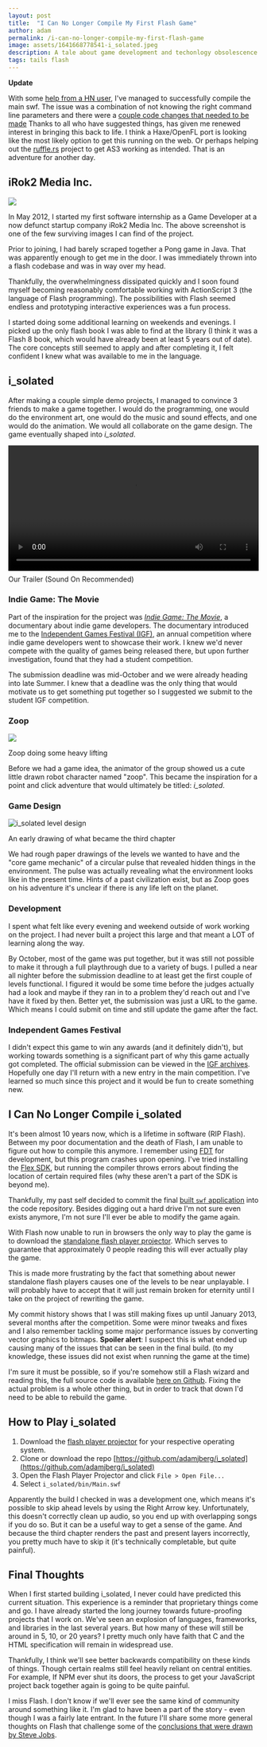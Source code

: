 ```yaml
---
layout: post
title:  "I Can No Longer Compile My First Flash Game"
author: adam
permalink: /i-can-no-longer-compile-my-first-flash-game
image: assets/1641668778541-i_solated.jpeg
description: A tale about game development and techonlogy obsolescence
tags: tails flash
---
```


**Update**

With some [help from a HN user](https://news.ycombinator.com/item?id=30583307), I've managed to successfully compile the main swf.  The issue was a combination of not knowing the right command line parameters and there were a [couple code changes that needed to be made](https://github.com/adamjberg/i_solated/issues/4)  Thanks to all who have suggested things, has given me renewed interest in bringing this back to life.  I think a Haxe/OpenFL port is looking like the most likely option to get this running on the web.  Or perhaps helping out the [ruffle.rs](https://ruffle.rs/) project to get AS3 working as intended. That is an adventure for another day.

## iRok2 Media Inc.

![](/assets/1641670725920-irok2.jpeg)

In May 2012, I started my first software internship as a Game Developer at a now defunct startup company iRok2 Media Inc. The above screenshot is one of the few surviving images I can find of the project.

Prior to joining, I had barely scraped together a Pong game in Java.  That was apparently enough to get me in the door. I was immediately thrown into a flash codebase and was in way over my head.

Thankfully, the overwhelmingness dissipated quickly and I soon found myself becoming reasonably comfortable working with ActionScript 3 (the language of Flash programming). The possibilities with Flash seemed endless and prototyping interactive experiences was a fun process.

I started doing some additional learning on weekends and evenings. I picked up the only flash book I was able to find at the library (I think it was a Flash 8 book, which would have already been at least 5 years out of date).  The core concepts still seemed to apply and after completing it, I felt confident I knew what was available to me in the language.

## i_solated

After making a couple simple demo projects, I managed to convince 3 friends to make a game together. I would do the programming, one would do the environment art, one would do the music and sound effects, and one would do the animation.  We would all collaborate on the game design.  The game eventually shaped into *i_solated*.

<video width="100%" controls style="margin-bottom: 8px">
    <source src="/assets/i_solated.mp4" type="video/mp4"></source>
</video>


<figcaption>Our Trailer (Sound On Recommended)</figcaption>

### Indie Game: The Movie

Part of the inspiration for the project was [*Indie Game: The Movie*](https://en.wikipedia.org/wiki/Indie_Game:_The_Movie#:~:text=The%20film%20is%20about%20the,on%20the%20success%20of%20Braid.), a documentary about indie game developers.  The documentary introduced me to the [Independent Games Festival (IGF)](https://igf.com/), an annual competition where indie game developers went to showcase their work. I knew we'd never compete with the quality of games being released there, but upon further investigation, found that they had a student competition. 

The submission deadline was mid-October and we were already heading into late Summer. I knew that a deadline was the only thing that would motivate us to get something put together so I suggested we submit to the student IGF competition.

### Zoop

![](/assets/1641668778541-i_solated.jpeg)
<figcaption>Zoop doing some heavy lifting</figcaption>

Before we had a game idea, the animator of the group showed us a cute little drawn robot character named "zoop".  This became the inspiration for a point and click adventure that would ultimately be titled: *i_solated*.

### Game Design

![i_solated level design](/assets/isolated_level_design.jpeg)
<figcaption>An early drawing of what became the third chapter</figcaption>

We had rough paper drawings of the levels we wanted to have and the "core game mechanic" of a circular pulse that revealed hidden things in the environment. The pulse was actually revealing what the environment looks like in the present time.  Hints of a past civilization exist, but as Zoop goes on his adventure it's unclear if there is any life left on the planet.

### Development

I spent what felt like every evening and weekend outside of work working on the project.  I had never built a project this large and that meant a LOT of learning along the way.

By October, most of the game was put together, but it was still not possible to make it through a full playthrough due to a variety of bugs.  I pulled a near all nighter before the submission deadline to at least get the first couple of levels functional.  I figured it would be some time before the judges actually had a look and maybe if they ran in to a problem they'd reach out and I've have it fixed by then.  Better yet, the submission was just a URL to the game.  Which means I could submit on time and still update the game after the fact.

### Independent Games Festival

I didn't expect this game to win any awards (and it definitely didn't), but working towards something is a significant part of why this game actually got completed.  The official submission can be viewed in the [IGF archives](https://igf.com/isolated).  Hopefully one day I'll return with a new entry in the main competition.  I've learned so much since this project and it would be fun to create something new.

## I Can No Longer Compile i_solated

It's been almost 10 years now, which is a lifetime in software (RIP Flash).  Between my poor documentation and the death of Flash, I am unable to figure out how to compile this anymore. I remember using [FDT](https://fdt.powerflasher.com/) for development, but this program crashes upon opening. I've tried installing the [Flex SDK](https://flex.apache.org/), but running the compiler throws errors about finding the location of certain required files (why these aren't a part of the SDK is beyond me).

Thankfully, my past self decided to commit the final [built `swf` application](https://github.com/adamjberg/i_solated/blob/master/bin/Main.swf) into the code repository. Besides digging out a hard drive I'm not sure even exists anymore, I'm not sure I'll ever be able to modify the game again.

With Flash now unable to run in browsers the only way to play the game is to download the [standalone flash player projector](https://www.adobe.com/support/flashplayer/debug_downloads.html).  Which serves to guarantee that approximately 0 people reading this will ever actually play the game.

This is made more frustrating by the fact that something about newer standalone flash players causes one of the levels to be near unplayable.  I will probably have to accept that it will just remain broken for eternity until I take on the project of rewriting the game.

My commit history shows that I was still making fixes up until January 2013, several months after the competition.  Some were minor tweaks and fixes and I also remember tackling some major performance issues by converting vector graphics to bitmaps.  **Spoiler alert**: I suspect this is what ended up causing many of the issues that can be seen in the final build.  (to my knowledge, these issues did not exist when running the game at the time)

I'm sure it must be possible, so if you're somehow still a Flash wizard and reading this, the full source code is available [here on Github](https://github.com/adamjberg/i_solated).  Fixing the actual problem is a whole other thing, but in order to track that down I'd need to be able to rebuild the game.

## How to Play i_solated

1. Download the [flash player projector](https://www.adobe.com/support/flashplayer/debug_downloads.html) for your respective operating system.
1. Clone or download the repo [https://github.com/adamjberg/i_solated](https://github.com/adamjberg/i_solated)
1. Open the Flash Player Projector and click `File > Open File...`
1. Select `i_solated/bin/Main.swf`

Apparently the build I checked in was a development one, which means it's possible to skip ahead levels by using the Right Arrow key.  Unfortunately, this doesn't correctly clean up audio, so you end up with overlapping songs if you do so.  But it can be a useful way to get a sense of the game.  And because the third chapter renders the past and present layers incorrectly, you pretty much have to skip it (it's technically completable, but quite painful).

## Final Thoughts

When I first started building i_solated, I never could have predicted this current situation. This experience is a reminder that proprietary things come and go.  I have already started the long journey towards future-proofing projects that I work on.  We've seen an explosion of languages, frameworks, and libraries in the last several years.  But how many of these will still be around in 5, 10, or 20 years?  I pretty much only have faith that C and the HTML specification will remain in widespread use.  

Thankfully, I think we'll see better backwards compatibility on these kinds of things.  Though certain realms still feel heavily reliant on central entities.  For example, If NPM ever shut its doors, the process to get your JavaScript project back together again is going to be quite painful.

I miss Flash.  I don't know if we'll ever see the same kind of community around something like it.  I'm glad to have been a part of the story - even though I was a fairly late entrant.  In the future I'll share some more general thoughts on Flash that challenge some of the [conclusions that were drawn by Steve Jobs](https://newslang.ch/wordpress/wp-content/uploads/2020/06/Thoughts-on-Flash.pdf).